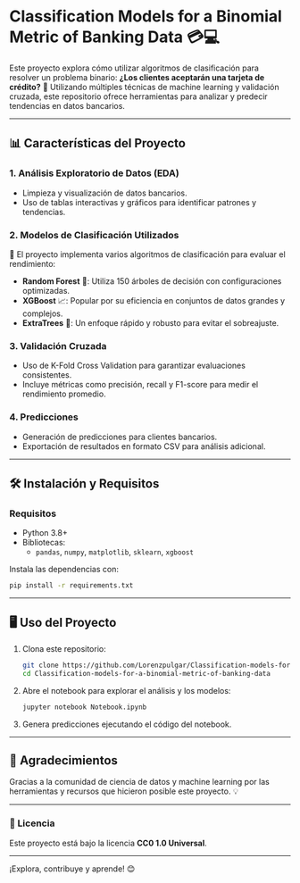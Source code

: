 # Classification Models for a Binomial Metric of Banking Data 💳💻

Este proyecto explora cómo utilizar algoritmos de clasificación para resolver un problema binario: **¿Los clientes aceptarán una tarjeta de crédito?** 🚀 Utilizando múltiples técnicas de machine learning y validación cruzada, este repositorio ofrece herramientas para analizar y predecir tendencias en datos bancarios.

---

## 📊 Características del Proyecto

### 1. **Análisis Exploratorio de Datos (EDA)**
- Limpieza y visualización de datos bancarios.
- Uso de tablas interactivas y gráficos para identificar patrones y tendencias.

### 2. **Modelos de Clasificación Utilizados**
🚦 El proyecto implementa varios algoritmos de clasificación para evaluar el rendimiento:
- **Random Forest** 🌲: Utiliza 150 árboles de decisión con configuraciones optimizadas.
- **XGBoost** 📈: Popular por su eficiencia en conjuntos de datos grandes y complejos.
- **ExtraTrees** 🌟: Un enfoque rápido y robusto para evitar el sobreajuste.

### 3. **Validación Cruzada**
- Uso de K-Fold Cross Validation para garantizar evaluaciones consistentes.
- Incluye métricas como precisión, recall y F1-score para medir el rendimiento promedio.

### 4. **Predicciones**
- Generación de predicciones para clientes bancarios.
- Exportación de resultados en formato CSV para análisis adicional.

---


## 🛠️ Instalación y Requisitos

### Requisitos
- Python 3.8+
- Bibliotecas:
  - `pandas`, `numpy`, `matplotlib`, `sklearn`, `xgboost`

Instala las dependencias con:
```bash
pip install -r requirements.txt
```

---

## 🖥️ Uso del Proyecto

1. Clona este repositorio:
   ```bash
   git clone https://github.com/Lorenzpulgar/Classification-models-for-a-binomial-metric-of-banking-data.git
   cd Classification-models-for-a-binomial-metric-of-banking-data
   ```

2. Abre el notebook para explorar el análisis y los modelos:
   ```bash
   jupyter notebook Notebook.ipynb
   ```

3. Genera predicciones ejecutando el código del notebook.

---

## 🌟 Agradecimientos

Gracias a la comunidad de ciencia de datos y machine learning por las herramientas y recursos que hicieron posible este proyecto. 💡

---

### 📜 Licencia

Este proyecto está bajo la licencia **CC0 1.0 Universal**.

---

¡Explora, contribuye y aprende! 😊
